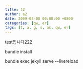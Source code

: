 ```yaml
---
title: t2
author: a2
date: 2099-08-08 00:00:00 +0800
categories: [qw, er]
tags: [t, a, g, s, as, qw, er]
---
```


test입니다222

bundle install

bundle exec jekyll serve --livereload
